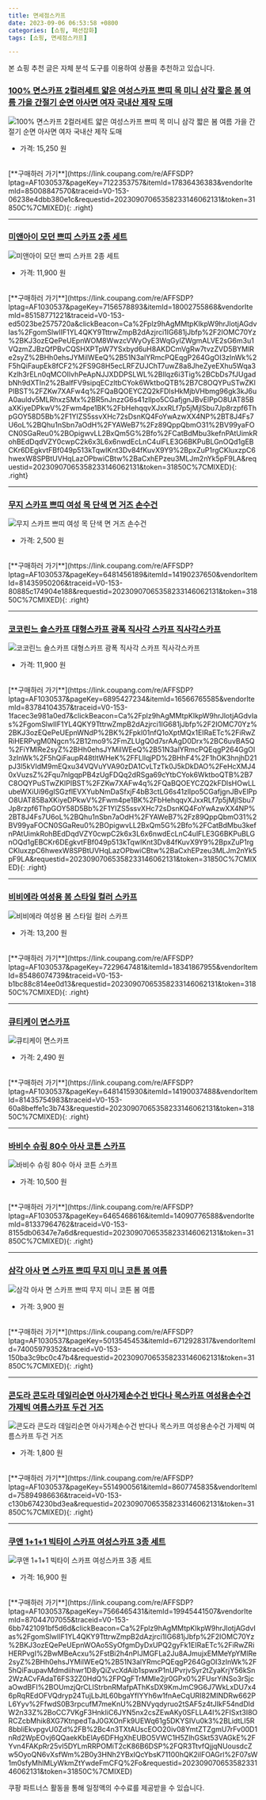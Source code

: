 ```yaml
---
title: 면세점스카프
date: 2023-09-06 06:53:58 +0800
categories: [쇼핑, 패션잡화]
tags: [쇼핑, 면세점스카프]

---
```


본 쇼핑 추천 글은 자체 분석 도구를 이용하여 상품을 추천하고 있습니다.
### [100% 면스카프 2컬러세트 얇은 여성스카프 쁘띠 목 미니 삼각 짧은 봄 여름 가을 간절기 순면 아사면 여자 국내산 제작 도매](https://link.coupang.com/re/AFFSDP?lptag=AF1030537&pageKey=7122353757&itemId=17836436383&vendorItemId=85008847570&traceid=V0-153-06238e4dbb380e1c&requestid=20230907065358233146062131&token=31850C%7CMIXED)
![100% 면스카프 2컬러세트 얇은 여성스카프 쁘띠 목 미니 삼각 짧은 봄 여름 가을 간절기 순면 아사면 여자 국내산 제작 도매](https://ads-partners.coupang.com/image1/lsrv87JNoXvEW5Grltl2tItT-xCn7--BZPrzLhnD8BPjc-6Iz2O45Zyf2hWCvs3KFtTmEAYS4XMdiCpbVB_3zpaQrdhwVySLMqBilI17uZnDeGUmguWmYO-jAZReAs32fqGD7lXcNtK6nImhN9jZt122JGsy_QRdBfBkC2k9j4EWk38gZqNz698bJTt0DzBbJ6vA0izD1AxxOCemPX6JukwWNs9wjuXM9AhMezgY1R2QAABo0IbK3BqTmVzpkNDMXd_DoTz48YqcAOsE0ccI4oGLmDKlnf4ovgOcmfZDTPo=)
- 가격: 15,250 원
<br>
[**구매하러 가기**](https://link.coupang.com/re/AFFSDP?lptag=AF1030537&pageKey=7122353757&itemId=17836436383&vendorItemId=85008847570&traceid=V0-153-06238e4dbb380e1c&requestid=20230907065358233146062131&token=31850C%7CMIXED){: .right}
<br>

---

### [미앤아이 모던 쁘띠 스카프 2종 세트](https://link.coupang.com/re/AFFSDP?lptag=AF1030537&pageKey=7156578893&itemId=18002755868&vendorItemId=85158771221&traceid=V0-153-ed5023be2575720a&clickBeacon=Ca%2Fplz9hAgMMtpKIkpW9hrJlotjAGdvIas%2FgomSlwIIF1YL4QKY9TttrwZmpB2dAzjrci1IG681jJbfp%2F2IOMC70Yz%2BKJ3ozEQePeUEpnWOM8WwzcVWyOyE3WqGylZWgmALVE2sG6m3u1VQzmZJBzQfPBvCQSHXPTpW7YSxbyd6uH8AKDCmVgRw7tvzZVD5BYMlRe2syZ%2BHh0ehsJYMiIWEeQ%2B51N3alYRmcPQEqgP264GgOI3zInWk%2F5hQiFaupEk8fCF2%2FS9G8H5ecLRFZUJChT7uwZ8a8JheZyeEXhu5Wqa3Kzlh3rELn0qMCOIlvhPeApNJJXDDPSLWL%2Bllqz6i3Tig%2BCbDs7fJUgadbNh9dXTIn2%2BaIfFV9sipqECzltbCYok6WktboQTB%2B7C8OQYPuSTwZKlPIBST%2FZKw7XAFw4q%2FQaBQOEYCZQ2kFDlsHkMjbVHbmg96gk3kJ6uA0auldv5MLRhxzSMx%2BR5nJnzzG6s41zllpo5CGafjgnJBvElPpO8UAT85BaXKiyeDPkwV%2Fwm4pe1BK%2FbHehqqvXJxxRLf7p5jMjISbu7Jp8rzpf6ThpGOY58D5Bb%2F1YIZS5ssvXHc72sDsnKQ4FoYwAzwXX4NP%2BT8J4Fs7U6oL%2BQhu1nSbn7aOdH%2FYAWeB7%2Fz89QppQbmO31%2BV99yaFOCN0SGaReu0%2BOpigwvLL2BxQm5G%2Bfo%2FCatBdMbu3kefnPAtUimkRohBEdDqdVZY0cwpC2k6x3L6x6nwdEcLnC4ulFLE3G6BKPuBLGnOQd1gEBCKr6DEgkvtFBf049p513kTqwIKnt3Dv84fKuvX9Y9%2BpxZuP1rgCKluxzpC6hwexW8SPBtUVHqLazOPbwiCBtw%2BaCxhEPzeu3MLJm2nYk5pF9LA&requestid=20230907065358233146062131&token=31850C%7CMIXED)
![미앤아이 모던 쁘띠 스카프 2종 세트](https://ads-partners.coupang.com/image1/ZGhAz-BysD4tyx6hZBX-z_gQfYwzANfOTdnJeDiwV0r0jpPi7krGGWBweL0otjsHGIi0H3Dv1x-KLizzxAugkVUx_WDLvwroc6vcCr5J2nmKqJhHGUtm68SYp48ymvqqDh4UUe3ZUeHh1unDAKXprzkAV7pH86UNUux1joSceW2yFQaKeAdTFK-JLiedT9DWS4-2O-DQsS-rmdywIYU6sMobPkuC2oEuAg0ib5wxrvUftJGnyHRNkb7lWZZNhzXMVbwwUXNP2jspcXKK7fi1e8tPZo4SqlVmSRg6A6gwQbDvl-RD)
- 가격: 11,900 원
<br>
[**구매하러 가기**](https://link.coupang.com/re/AFFSDP?lptag=AF1030537&pageKey=7156578893&itemId=18002755868&vendorItemId=85158771221&traceid=V0-153-ed5023be2575720a&clickBeacon=Ca%2Fplz9hAgMMtpKIkpW9hrJlotjAGdvIas%2FgomSlwIIF1YL4QKY9TttrwZmpB2dAzjrci1IG681jJbfp%2F2IOMC70Yz%2BKJ3ozEQePeUEpnWOM8WwzcVWyOyE3WqGylZWgmALVE2sG6m3u1VQzmZJBzQfPBvCQSHXPTpW7YSxbyd6uH8AKDCmVgRw7tvzZVD5BYMlRe2syZ%2BHh0ehsJYMiIWEeQ%2B51N3alYRmcPQEqgP264GgOI3zInWk%2F5hQiFaupEk8fCF2%2FS9G8H5ecLRFZUJChT7uwZ8a8JheZyeEXhu5Wqa3Kzlh3rELn0qMCOIlvhPeApNJJXDDPSLWL%2Bllqz6i3Tig%2BCbDs7fJUgadbNh9dXTIn2%2BaIfFV9sipqECzltbCYok6WktboQTB%2B7C8OQYPuSTwZKlPIBST%2FZKw7XAFw4q%2FQaBQOEYCZQ2kFDlsHkMjbVHbmg96gk3kJ6uA0auldv5MLRhxzSMx%2BR5nJnzzG6s41zllpo5CGafjgnJBvElPpO8UAT85BaXKiyeDPkwV%2Fwm4pe1BK%2FbHehqqvXJxxRLf7p5jMjISbu7Jp8rzpf6ThpGOY58D5Bb%2F1YIZS5ssvXHc72sDsnKQ4FoYwAzwXX4NP%2BT8J4Fs7U6oL%2BQhu1nSbn7aOdH%2FYAWeB7%2Fz89QppQbmO31%2BV99yaFOCN0SGaReu0%2BOpigwvLL2BxQm5G%2Bfo%2FCatBdMbu3kefnPAtUimkRohBEdDqdVZY0cwpC2k6x3L6x6nwdEcLnC4ulFLE3G6BKPuBLGnOQd1gEBCKr6DEgkvtFBf049p513kTqwIKnt3Dv84fKuvX9Y9%2BpxZuP1rgCKluxzpC6hwexW8SPBtUVHqLazOPbwiCBtw%2BaCxhEPzeu3MLJm2nYk5pF9LA&requestid=20230907065358233146062131&token=31850C%7CMIXED){: .right}
<br>

---

### [무지 스카프 쁘띠 여성 목 단색 면 거즈 손수건](https://link.coupang.com/re/AFFSDP?lptag=AF1030537&pageKey=6481456189&itemId=14190237650&vendorItemId=81435950206&traceid=V0-153-80885c174904e188&requestid=20230907065358233146062131&token=31850C%7CMIXED)
![무지 스카프 쁘띠 여성 목 단색 면 거즈 손수건](https://ads-partners.coupang.com/image1/029Go8ESz4lF-v5p0z_SMzgtktWUprX7q6_5F_OIgzoP2zks0RVo_9-9Bb9VaTXsfQj_uasZe5DWGZR1G0OI-mxZb91MEKBe46p3T8k_qenKu7C-yRa2MGHuiEDG1R_WJS_pqdCqInqKHZevuGmTAXpoiK6ZWgWVTi5C-495LQ2oV5AlaqMvJJWEgVUPQHVwbfNXh4xDDNQY1q_sLH5eyWWikI_OO4qye_P7y_1u334XEFT1Cnm8xmvkokBVyowEJ5xXyMiZ8CekKOdeou69WmDQ5xkiymzIB2WfLpP_TfQ=)
- 가격: 2,500 원
<br>
[**구매하러 가기**](https://link.coupang.com/re/AFFSDP?lptag=AF1030537&pageKey=6481456189&itemId=14190237650&vendorItemId=81435950206&traceid=V0-153-80885c174904e188&requestid=20230907065358233146062131&token=31850C%7CMIXED){: .right}
<br>

---

### [코코린느 숄스카프 대형스카프 광폭 직사각 스카프 직사각스카프](https://link.coupang.com/re/AFFSDP?lptag=AF1030537&pageKey=6895427234&itemId=16566765585&vendorItemId=83784104357&traceid=V0-153-1facec3e981a0ed7&clickBeacon=Ca%2Fplz9hAgMMtpKIkpW9hrJlotjAGdvIas%2FgomSlwIIF1YL4QKY9TttrwZmpB2dAzjrci1IG681jJbfp%2F2IOMC70Yz%2BKJ3ozEQePeUEpnWNdP%2BK%2Fpkl01nfQ1oXptMQx1EIRaETc%2FiRwZRiHERPvgM0Ngcn%2B12mo9%2FmZLUgQ0d7srAAgD0Drx%2BC6uvBA5Q%2FiYMlRe2syZ%2BHh0ehsJYMiIWEeQ%2B51N3alYRmcPQEqgP264GgOI3zInWk%2F5hQiFaupR48tltWHeK%2FFLllqjPD%2BHhF4%2F1hOK3hnjhD21pJ3l5kVIdM9mEQxu34VQVuYVA90zDA1CvLTzTk0J5kDkDAO%2FeHcXMJ40xVuzsZ%2Fqu7nlgqpPB4zUgFDQq2dRSga69cYtbCYok6WktboQTB%2B7C8OQYPuSTwZKlPIBST%2FZKw7XAFw4q%2FQaBQOEYCZQ2kFDlsHOwLLubeWXiUi96gISGzflEVXYubNmDaSfxjF4bB3ctLG6s41zllpo5CGafjgnJBvElPpO8UAT85BaXKiyeDPkwV%2Fwm4pe1BK%2FbHehqqvXJxxRLf7p5jMjISbu7Jp8rzpf6ThpGOY58D5Bb%2F1YIZS5ssvXHc72sDsnKQ4FoYwAzwXX4NP%2BT8J4Fs7U6oL%2BQhu1nSbn7aOdH%2FYAWeB7%2Fz89QppQbmO31%2BV99yaFOCN0SGaReu0%2BOpigwvLL2BxQm5G%2Bfo%2FCatBdMbu3kefnPAtUimkRohBEdDqdVZY0cwpC2k6x3L6x6nwdEcLnC4ulFLE3G6BKPuBLGnOQd1gEBCKr6DEgkvtFBf049p513kTqwIKnt3Dv84fKuvX9Y9%2BpxZuP1rgCKluxzpC6hwexW8SPBtUVHqLazOPbwiCBtw%2BaCxhEPzeu3MLJm2nYk5pF9LA&requestid=20230907065358233146062131&token=31850C%7CMIXED)
![코코린느 숄스카프 대형스카프 광폭 직사각 스카프 직사각스카프](https://ads-partners.coupang.com/image1/Mi8ShNl41Es_5v39Mrl_hEPgDyBHzZ6fNZ95ZuZKYrqr4ZJAFLNEH2-kW2CpIlhCOfB8a6YO88k_Rb-ITGDE2mCKmO4Rlm8hPovi3Blf-6IXMjgBS0tApr1YYX8IL2e98SLcUdCc4k_AVpyOUkcPeCGQd1aChT7kifBosk7Cnfrm3oRcXrJ5hAv5OYAIrka_0WFEwlvPYQDKiNEBNHdClVejpXyAcFfbykaFxTdXO8ikrpDAxcCRm2lYCCFXIJLpF0eaqc8TcsldxBRDZbgmazcqIo2rfweaXIl8TNHbMVl3Vza_)
- 가격: 11,900 원
<br>
[**구매하러 가기**](https://link.coupang.com/re/AFFSDP?lptag=AF1030537&pageKey=6895427234&itemId=16566765585&vendorItemId=83784104357&traceid=V0-153-1facec3e981a0ed7&clickBeacon=Ca%2Fplz9hAgMMtpKIkpW9hrJlotjAGdvIas%2FgomSlwIIF1YL4QKY9TttrwZmpB2dAzjrci1IG681jJbfp%2F2IOMC70Yz%2BKJ3ozEQePeUEpnWNdP%2BK%2Fpkl01nfQ1oXptMQx1EIRaETc%2FiRwZRiHERPvgM0Ngcn%2B12mo9%2FmZLUgQ0d7srAAgD0Drx%2BC6uvBA5Q%2FiYMlRe2syZ%2BHh0ehsJYMiIWEeQ%2B51N3alYRmcPQEqgP264GgOI3zInWk%2F5hQiFaupR48tltWHeK%2FFLllqjPD%2BHhF4%2F1hOK3hnjhD21pJ3l5kVIdM9mEQxu34VQVuYVA90zDA1CvLTzTk0J5kDkDAO%2FeHcXMJ40xVuzsZ%2Fqu7nlgqpPB4zUgFDQq2dRSga69cYtbCYok6WktboQTB%2B7C8OQYPuSTwZKlPIBST%2FZKw7XAFw4q%2FQaBQOEYCZQ2kFDlsHOwLLubeWXiUi96gISGzflEVXYubNmDaSfxjF4bB3ctLG6s41zllpo5CGafjgnJBvElPpO8UAT85BaXKiyeDPkwV%2Fwm4pe1BK%2FbHehqqvXJxxRLf7p5jMjISbu7Jp8rzpf6ThpGOY58D5Bb%2F1YIZS5ssvXHc72sDsnKQ4FoYwAzwXX4NP%2BT8J4Fs7U6oL%2BQhu1nSbn7aOdH%2FYAWeB7%2Fz89QppQbmO31%2BV99yaFOCN0SGaReu0%2BOpigwvLL2BxQm5G%2Bfo%2FCatBdMbu3kefnPAtUimkRohBEdDqdVZY0cwpC2k6x3L6x6nwdEcLnC4ulFLE3G6BKPuBLGnOQd1gEBCKr6DEgkvtFBf049p513kTqwIKnt3Dv84fKuvX9Y9%2BpxZuP1rgCKluxzpC6hwexW8SPBtUVHqLazOPbwiCBtw%2BaCxhEPzeu3MLJm2nYk5pF9LA&requestid=20230907065358233146062131&token=31850C%7CMIXED){: .right}
<br>

---

### [비비에라 여성용 봄 스타일 컬러 스카프](https://link.coupang.com/re/AFFSDP?lptag=AF1030537&pageKey=7229647481&itemId=18341867955&vendorItemId=85486074739&traceid=V0-153-b1bc88c814ee0d13&requestid=20230907065358233146062131&token=31850C%7CMIXED)
![비비에라 여성용 봄 스타일 컬러 스카프](https://ads-partners.coupang.com/image1/88GAF3W7TkawbiNs88aijb1vc6STmKm0C1Bd3NOC9pYGC2oT6IKVJhgZmU7Rl_RhyimebyVDqkKGA7J9P4PgqUS75pWGZN8aZaKqiEAQ-9zPwGkQVbalkXos-AiQx1NYq635cVdyGxQ4Z666_HwWK67isTdO-iSBXVH-TwHbiGCvsu6gzLOOxK5ixw75O_wcgsTIl0LyswNmzrHWVRwIzpT5O82fkbX6KaXbiRB68edd6mQ7gPvO0Kq9U2xvTTGDnv5xM8QPfbnK)
- 가격: 13,200 원
<br>
[**구매하러 가기**](https://link.coupang.com/re/AFFSDP?lptag=AF1030537&pageKey=7229647481&itemId=18341867955&vendorItemId=85486074739&traceid=V0-153-b1bc88c814ee0d13&requestid=20230907065358233146062131&token=31850C%7CMIXED){: .right}
<br>

---

### [큐티케이 면스카프](https://link.coupang.com/re/AFFSDP?lptag=AF1030537&pageKey=6481415930&itemId=14190037488&vendorItemId=81435754983&traceid=V0-153-60a8beffe1c3b743&requestid=20230907065358233146062131&token=31850C%7CMIXED)
![큐티케이 면스카프](https://ads-partners.coupang.com/image1/PUOL1k1fGDGMxEmUPTmMHK6D0gIP4HPTAOBSc5K1N8JQ90Wu-zve_smEAbO2q459UlbidUZbMr33EXGAiug9ncRDjuOyEm2bAfKX9imZhglJBBVc4rzyXkA-UdD1gGsGa9_nZJ1H4vcwOsY1Q2RYxPNRRwLkiUeVI4bL-00JSpPMfP1n3lwNN3ZE8d3TuvE5BbJqGotMmoJk6YclfGt7aXRmkgazCYtnj1EPwoPolKXLX5CbiacHKtYL7Z_2qEQO5TywRw4QEBcVO2qJ51w4ormhDTgvMv5HmI5eUcPiMA==)
- 가격: 2,490 원
<br>
[**구매하러 가기**](https://link.coupang.com/re/AFFSDP?lptag=AF1030537&pageKey=6481415930&itemId=14190037488&vendorItemId=81435754983&traceid=V0-153-60a8beffe1c3b743&requestid=20230907065358233146062131&token=31850C%7CMIXED){: .right}
<br>

---

### [바비수 슈링 80수 아사 코튼 스카프](https://link.coupang.com/re/AFFSDP?lptag=AF1030537&pageKey=6465468616&itemId=14090776588&vendorItemId=81337964762&traceid=V0-153-8155db06347e7a6d&requestid=20230907065358233146062131&token=31850C%7CMIXED)
![바비수 슈링 80수 아사 코튼 스카프](https://ads-partners.coupang.com/image1/dKR8sMi5lnkMGNehdFy3hL9kGvIhpL7d41BKqyYMczRNUMGSMFGJsnvWA3JLV-KEcIamaws8XzD-926kRK4JqnwGMyFgtLvO762iXrZsvF6WCNLh_lxVLhQuXomaMKv2Vs7HZe139Z7mid8bd1DVbVjK08-aiE6LTF5DuKR3-xWlbq6ecwos4LghJd7srn6lQxKgv8_-Yq2pGpw0aLGkP6AJIIXYbx9cQjprR2ddCfPRM4bqpMzJyO88z35BymaCtpa7b9hIV_4=)
- 가격: 10,500 원
<br>
[**구매하러 가기**](https://link.coupang.com/re/AFFSDP?lptag=AF1030537&pageKey=6465468616&itemId=14090776588&vendorItemId=81337964762&traceid=V0-153-8155db06347e7a6d&requestid=20230907065358233146062131&token=31850C%7CMIXED){: .right}
<br>

---

### [삼각 아사 면 스카프 쁘띠 무지 미니 코튼 봄 여름](https://link.coupang.com/re/AFFSDP?lptag=AF1030537&pageKey=5013545453&itemId=6712928317&vendorItemId=74005979352&traceid=V0-153-150ba3c9bc0c47b4&requestid=20230907065358233146062131&token=31850C%7CMIXED)
![삼각 아사 면 스카프 쁘띠 무지 미니 코튼 봄 여름](https://ads-partners.coupang.com/image1/9D9TwVfkmb9e_mLc9OmZSQ_hDGBIeIRCA-lANg8Q7wAoJrecMWMSq_rwRyusESfNL_StNSYBXwTo6BqaTcSVQeNmdwcYyAOAu2eAImvyAAIKMw0R0eiVghTqy9Q35niboVHyU9UyBc4SXMbq3cbwbqOqyhVCRazBuvEatxatxNcKiN_6wbP1c2R0hg7Su3ywFh51smjCJxgxdVZSp2KZ_ZY4wzJSy25jVy0hBN4CRzw6y2LS3DkUvfTQuVIgEtkIkeY1T9Qk6gh2qgCHBspytgw4yatfQ5oanXvgB1pGNQ==)
- 가격: 3,900 원
<br>
[**구매하러 가기**](https://link.coupang.com/re/AFFSDP?lptag=AF1030537&pageKey=5013545453&itemId=6712928317&vendorItemId=74005979352&traceid=V0-153-150ba3c9bc0c47b4&requestid=20230907065358233146062131&token=31850C%7CMIXED){: .right}
<br>

---

### [콘도라 콘도라 데일리순면 아사가제손수건 반다나 목스카프 여성용손수건 가제빅 여름스카프 두건 거즈](https://link.coupang.com/re/AFFSDP?lptag=AF1030537&pageKey=5514900561&itemId=8607745835&vendorItemId=75894986636&traceid=V0-153-c130b674230bd3ea&requestid=20230907065358233146062131&token=31850C%7CMIXED)
![콘도라 콘도라 데일리순면 아사가제손수건 반다나 목스카프 여성용손수건 가제빅 여름스카프 두건 거즈](https://ads-partners.coupang.com/image1/CK87HFCXCbR8Pq83CHJe9nZ241HrcGk_hZ1ov0b5ZpMmLM_vLBhNOUO9fTpGq3HvRF-NbRqI6byFcjFom9olaA93Dmt2BhAvhdA7JIHLEXIicVCyj31JNmiTnmEoy6W6ZH1X4xasIovq_tzixaesO1s-TN-UtPf_HH8_gqzTyaqHFt83A3stBtscERbSx1BMYzoj2PqSPLQGe0TO4f_QIssMhPGLvqp6x-xy51G4ZLK37lVGBsLz50szZ20i5koxicrqwUJO65qK52OPixf_p9AxYzzKchGTuZPlNcTRin_7)
- 가격: 1,800 원
<br>
[**구매하러 가기**](https://link.coupang.com/re/AFFSDP?lptag=AF1030537&pageKey=5514900561&itemId=8607745835&vendorItemId=75894986636&traceid=V0-153-c130b674230bd3ea&requestid=20230907065358233146062131&token=31850C%7CMIXED){: .right}
<br>

---

### [쿠앤 1+1+1 빅타이 스카프 여성스카프 3종 세트](https://link.coupang.com/re/AFFSDP?lptag=AF1030537&pageKey=7566465431&itemId=19945441507&vendorItemId=87044707055&traceid=V0-153-6bb7421091bf5d6d&clickBeacon=Ca%2Fplz9hAgMMtpKIkpW9hrJlotjAGdvIas%2FgomSlwIIF1YL4QKY9TttrwZmpB2dAzjrci1IG681jJbfp%2F2IOMC70Yz%2BKJ3ozEQePeUEpnWOAo5SyOfgmDyDxUPQ2gyFk1EIRaETc%2FiRwZRiHERPvgI%2BwMBeAcxu%2FstBi2h4nPIJMGFLa2Ju8AJmujxEMMeYpYMlRe2syZ%2BHh0ehsJYMiIWEeQ%2B51N3alYRmcPQEqgP264GgOI3zInWk%2F5hQiFaupavMdmdiihwr1D8yQiZvcXdAib1spwxP1nUPvrjvSyr2tZyaKrjY56kSn2WzACvFAdaT6FS32Z0HdQ%2FPQgFTrMMIe2jr0GPx0%2FUsrYiNSo3rSjcaOwdBFI%2BOUmzjQrCLIStrbnRMafpAThKsDX9KmJmC9G6J7WkLxDU7x46pRqREdOFVQdryp24TujLbJtL60bgaYfIYYh6w1fnAeCqURI82MINDRw662PL6Yyv%2FfwdS0B3rpcufM7meKnU%2BNVyqdyruo2tSAF5z4tJIkF54ndDldW2n33Z%2BoCC7VKgF3HnkIiC6JYN5nx2csZEwAKy0SFLLA4I%2FISxt3I8ORCZcbMhik8XG7KtnpedTaJ0GXOnFk9UEWq61g5DKYSIVu0k3%2BLidtLI5R8bbliEkvpgvU0Zd%2FB%2Bc4n3TXtAUscEOO20iv08YmtZTZgmU7rFv00D1nRd2WpEOvj6QQaekKbElAy6DFHgXhEUBO5VWC1H5ZlhGSkt53VAGkE%2FYvn4FAKpRr25vI5DYLmRRPOMiT2cK86B6DSP%2FQR3TtvfQjjqNUousdcZw5OyoQN6vXsfWm%2B0y3HNh2YBxIQcYbsK71100hQK2ilFOAGrl%2F07sW1m0sfyMhlMLyWkmZtYwdeFmCFQ%2Fo&requestid=20230907065358233146062131&token=31850C%7CMIXED)
![쿠앤 1+1+1 빅타이 스카프 여성스카프 3종 세트](https://ads-partners.coupang.com/image1/HXZ-qwaC-WBAPszAHclIKOT_z9mrGzC6jHRdqhS0Qv_GXa-ipR7RjN_5FcCRFOXqnC_cPMZEFRpGrGYQtx0D99XhTNjFOYokBVZCY2hmkTcJ-3PnbuDJCRvtww6sTJ1HGUe4XwEZbt7J8UEVBO1lpbgKfvpuLUUsi1l5fLQS0c8GxpfIbYPMyVPPlEG69Uz9d1bYjzjg8ayh_29LGW2RucGc_k7bg_tegpR4_CYYZ-QzgkcMIOxDJVtY-w1bfqmpqFX50PR228mEDnRp883WuRUmo2WCQjjcWD30FyBtLscxRP4H)
- 가격: 16,900 원
<br>
[**구매하러 가기**](https://link.coupang.com/re/AFFSDP?lptag=AF1030537&pageKey=7566465431&itemId=19945441507&vendorItemId=87044707055&traceid=V0-153-6bb7421091bf5d6d&clickBeacon=Ca%2Fplz9hAgMMtpKIkpW9hrJlotjAGdvIas%2FgomSlwIIF1YL4QKY9TttrwZmpB2dAzjrci1IG681jJbfp%2F2IOMC70Yz%2BKJ3ozEQePeUEpnWOAo5SyOfgmDyDxUPQ2gyFk1EIRaETc%2FiRwZRiHERPvgI%2BwMBeAcxu%2FstBi2h4nPIJMGFLa2Ju8AJmujxEMMeYpYMlRe2syZ%2BHh0ehsJYMiIWEeQ%2B51N3alYRmcPQEqgP264GgOI3zInWk%2F5hQiFaupavMdmdiihwr1D8yQiZvcXdAib1spwxP1nUPvrjvSyr2tZyaKrjY56kSn2WzACvFAdaT6FS32Z0HdQ%2FPQgFTrMMIe2jr0GPx0%2FUsrYiNSo3rSjcaOwdBFI%2BOUmzjQrCLIStrbnRMafpAThKsDX9KmJmC9G6J7WkLxDU7x46pRqREdOFVQdryp24TujLbJtL60bgaYfIYYh6w1fnAeCqURI82MINDRw662PL6Yyv%2FfwdS0B3rpcufM7meKnU%2BNVyqdyruo2tSAF5z4tJIkF54ndDldW2n33Z%2BoCC7VKgF3HnkIiC6JYN5nx2csZEwAKy0SFLLA4I%2FISxt3I8ORCZcbMhik8XG7KtnpedTaJ0GXOnFk9UEWq61g5DKYSIVu0k3%2BLidtLI5R8bbliEkvpgvU0Zd%2FB%2Bc4n3TXtAUscEOO20iv08YmtZTZgmU7rFv00D1nRd2WpEOvj6QQaekKbElAy6DFHgXhEUBO5VWC1H5ZlhGSkt53VAGkE%2FYvn4FAKpRr25vI5DYLmRRPOMiT2cK86B6DSP%2FQR3TtvfQjjqNUousdcZw5OyoQN6vXsfWm%2B0y3HNh2YBxIQcYbsK71100hQK2ilFOAGrl%2F07sW1m0sfyMhlMLyWkmZtYwdeFmCFQ%2Fo&requestid=20230907065358233146062131&token=31850C%7CMIXED)


쿠팡 파트너스 활동을 통해 일정액의 수수료를 제공받을 수 있습니다.
